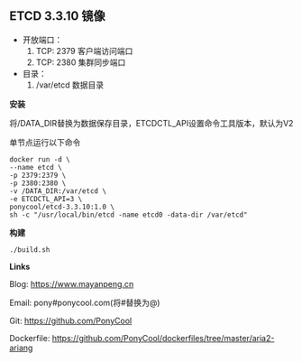 ##  ETCD 3.3.10 镜像

- 开放端口：
  1. TCP: 2379 客户端访问端口
  2. TCP: 2380 集群同步端口
- 目录：
  1. /var/etcd 数据目录




**安装**

将/DATA_DIR替换为数据保存目录，ETCDCTL_API设置命令工具版本，默认为V2

单节点运行以下命令

```
docker run -d \
--name etcd \
-p 2379:2379 \
-p 2380:2380 \
-v /DATA_DIR:/var/etcd \
-e ETCDCTL_API=3 \
ponycool/etcd-3.3.10:1.0 \
sh -c "/usr/local/bin/etcd -name etcd0 -data-dir /var/etcd"
```

**构建**

```
./build.sh
```

**Links**

Blog: https://www.mayanpeng.cn

Email: pony#ponycool.com(将#替换为@)

Git: https://github.com/PonyCool

Dockerfile: https://github.com/PonyCool/dockerfiles/tree/master/aria2-ariang